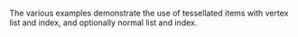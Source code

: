 The various examples demonstrate the use of tessellated items with vertex list and index, and optionally normal list and index.
